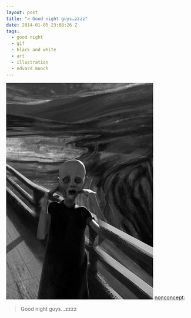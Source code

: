 ```yaml
---
layout: post
title: "> Good night guys…zzzz"
date: 2014-01-05 23:08:26 Z
tags:
  - good night
  - gif
  - black and white
  - art
  - illustration
  - edvard munch
---
```

![](/media/2014/01/72371076320.gif)
[nonconcept](http://nonconcept.tumblr.com/post/72370990909/good-night-guys-zzzz):

> Good night guys…zzzz
